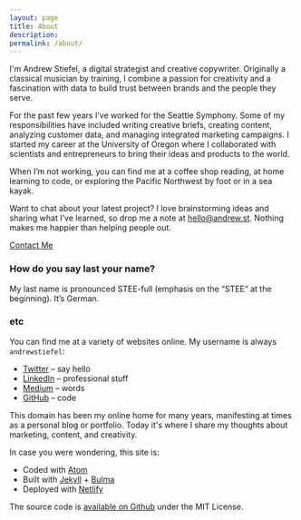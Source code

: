 ```yaml
---
layout: page
title: About
description:
permalink: /about/
---
```


I'm Andrew Stiefel, a digital strategist and creative copywriter. Originally a classical musician by training, I combine a passion for creativity and a fascination with data to build trust between brands and the people they serve.

For the past few years I’ve worked for the Seattle Symphony. Some of my responsibilities have included writing creative briefs, creating content, analyzing customer data, and managing integrated marketing campaigns. I started my career at the University of Oregon where I collaborated with scientists and entrepreneurs to bring their ideas and products to the world.

When I’m not working, you can find me at a coffee shop reading, at home learning to code, or exploring the Pacific Northwest by foot or in a sea kayak.

Want to chat about your latest project? I love brainstorming ideas and sharing what I’ve learned, so drop me a note at [hello@andrew.st](mailto:hello@andrew.st). Nothing makes me happier than helping people out.

<a class="button is-rounded is-primary" href="/about/contact/">Contact Me</a>

### How do you say last your name?

My last name is pronounced STEE-full (emphasis on the “STEE” at the beginning). It’s German.

### etc

You can find me at a variety of websites online. My username is always `andrewstiefel`:

* [Twitter](https://twitter.com/andrewstiefel/) – say hello
* [LinkedIn](https://www.linkedin.com/in/andrewstiefel/) – professional stuff
* [Medium](https://medium.com/@andrewstiefel/) – words
* [GitHub](https://github.com/andrewstiefel/) – code

This domain has been my online home for many years, manifesting at times as a personal blog or portfolio. Today it's where I share my thoughts about marketing, content, and creativity.

In case you were wondering, this site is:

* Coded with [Atom](https://atom.io/)
* Built with [Jekyll](http://jekyllrb.com/) + [Bulma](https://bulma.io/)
* Deployed with [Netlify](https://www.netlify.com)

The source code is [available on Github](https://github.com/andrewstiefel/andrewstiefel.com/) under the MIT License.
